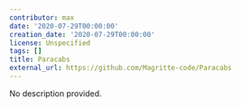 ```yaml
---
contributor: max
date: '2020-07-29T00:00:00'
creation_date: '2020-07-29T00:00:00'
license: Unspecified
tags: []
title: Paracabs
external_url: https://github.com/Magritte-code/Paracabs
---
```


No description provided.
